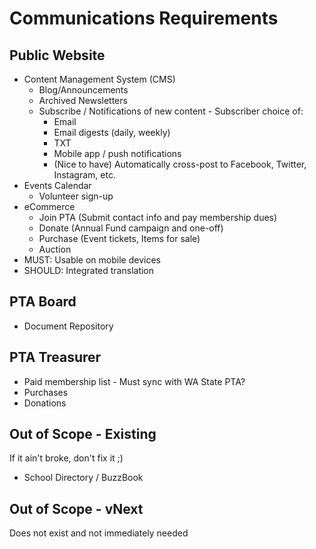 # Communications Requirements

## Public Website
* Content Management System (CMS)
  * Blog/Announcements
  * Archived Newsletters
  * Subscribe / Notifications of new content - Subscriber choice of:
    * Email
    * Email digests (daily, weekly)
    * TXT
    * Mobile app / push notifications
    * (Nice to have) Automatically cross-post to Facebook, Twitter, Instagram, etc.
* Events Calendar
  * Volunteer sign-up
* eCommerce
  * Join PTA (Submit contact info and pay membership dues)
  * Donate (Annual Fund campaign and one-off)
  * Purchase (Event tickets, Items for sale)
  * Auction
* MUST: Usable on mobile devices
* SHOULD: Integrated translation

## PTA Board
* Document Repository

## PTA Treasurer
* Paid membership list - Must sync with WA State PTA?
* Purchases
* Donations

## Out of Scope - Existing
If it ain't broke, don't fix it ;)
* School Directory / BuzzBook

## Out of Scope - vNext
Does not exist and not immediately needed
